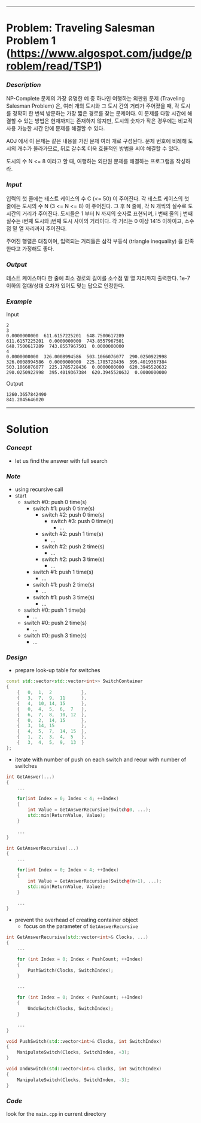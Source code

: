 
---

# Problem: Traveling Salesman Problem 1 (https://www.algospot.com/judge/problem/read/TSP1)

### *Description*
NP-Complete 문제의 가장 유명한 예 중 하나인 여행하는 외판원 문제 (Traveling Salesman Problem) 은, 여러 개의 도시와 그 도시 간의 거리가 주어졌을 때, 각 도시를 정확히 한 번씩 방문하는 가장 짧은 경로를 찾는 문제이다. 이 문제를 다항 시간에 해결할 수 있는 방법은 현재까지는 존재하지 않지만, 도시의 숫자가 작은 경우에는 비교적 사용 가능한 시간 안에 문제를 해결할 수 있다.

AOJ 에서 이 문제는 같은 내용을 가진 문제 여러 개로 구성된다. 문제 번호에 비례해 도시의 개수가 올라가므로, 뒤로 갈수록 더욱 효율적인 방법을 써야 해결할 수 있다.

도시의 수 N <= 8 이라고 할 때, 여행하는 외판원 문제를 해결하는 프로그램을 작성하라.

### *Input*
입력의 첫 줄에는 테스트 케이스의 수 C (<= 50) 이 주어진다. 각 테스트 케이스의 첫 줄에는 도시의 수 N (3 <= N <= 8) 이 주어진다. 그 후 N 줄에, 각 N 개씩의 실수로 도시간의 거리가 주어진다. 도시들은 1 부터 N 까지의 숫자로 표현되며, i 번째 줄의 j 번째 실수는 i번째 도시와 j번째 도시 사이의 거리이다. 각 거리는 0 이상 1415 이하이고, 소수점 밑 열 자리까지 주어진다.

주어진 행렬은 대칭이며, 입력되는 거리들은 삼각 부등식 (triangle inequality) 을 만족한다고 가정해도 좋다.

### *Output*
테스트 케이스마다 한 줄에 최소 경로의 길이를 소수점 밑 열 자리까지 출력한다. 1e-7 이하의 절대/상대 오차가 있어도 맞는 답으로 인정한다.

### *Example*
Input
```
2
3
0.0000000000  611.6157225201  648.7500617289
611.6157225201  0.0000000000  743.8557967501
648.7500617289  743.8557967501  0.0000000000
4
0.0000000000  326.0008994586  503.1066076077  290.0250922998
326.0008994586  0.0000000000  225.1785728436  395.4019367384
503.1066076077  225.1785728436  0.0000000000  620.3945520632
290.0250922998  395.4019367384  620.3945520632  0.0000000000
```
Output
```
1260.3657842490
841.2045646020
```

---

# Solution

### *Concept*
- let us find the answer with full search

### *Note*
- using recursive call
- start
    - switch #0: push 0 time(s)
        - switch #1: push 0 time(s)
            - switch #2: push 0 time(s)
                - switch #3: push 0 time(s)
                    - ...
            - switch #2: push 1 time(s)
                - ...
            - switch #2: push 2 time(s)
                - ...
            - switch #2: push 3 time(s)
                - ...
        - switch #1: push 1 time(s)
            - ...
        - switch #1: push 2 time(s)
            - ...
        - switch #1: push 3 time(s)
            - ...
    - switch #0: push 1 time(s)
        - ...
    - switch #0: push 2 time(s)
        - ...
    - switch #0: push 3 time(s)
        - ...

### *Design*
- prepare look-up table for switches
```cpp
const std::vector<std::vector<int>> SwitchContainer
{
    {	0,	1,	2			},
    {	3,	7,	9,	11		},
    {	4,	10,	14,	15		},
    {	0,	4,	5,	6,	7	},
    {	6,	7,	8,	10,	12	},
    {	0,	2,	14,	15		},
    {	3,	14,	15			},
    {	4,	5,	7,	14,	15	},
    {	1,	2,	3,	4,	5	},
    {	3,	4,	5,	9,	13	}
};
```

- iterate with number of push on each switch and recur with number of switches
```cpp
int GetAnswer(...)
{
    ...

    for(int Index = 0; Index < 4; ++Index)
    {
        int Value = GetAnswerRecursive(Switch@0, ...);
        std::min(ReturnValue, Value);
    }

    ...
}

int GetAnswerRecursive(...)
{
    ...

    for(int Index = 0; Index < 4; ++Index)
    {
        int Value = GetAnswerRecursive(Switch@(n+1), ...);
        std::min(ReturnValue, Value);
    }

    ...
}
```

- prevent the overhead of creating container object
    - focus on the parameter of `GetAnswerRecursive`
```cpp
int GetAnswerRecursive(std::vector<int>& Clocks, ...)
{
    ...

    for (int Index = 0; Index < PushCount; ++Index)
    {
        PushSwitch(Clocks, SwitchIndex);
    }

    ...

    for (int Index = 0; Index < PushCount; ++Index)
    {
        UndoSwitch(Clocks, SwitchIndex);
    }

    ...
}

void PushSwitch(std::vector<int>& Clocks, int SwitchIndex)
{
    ManipulateSwitch(Clocks, SwitchIndex, +3);
}

void UndoSwitch(std::vector<int>& Clocks, int SwitchIndex)
{
    ManipulateSwitch(Clocks, SwitchIndex, -3);
}
```

### *Code*
look for the `main.cpp` in current directory